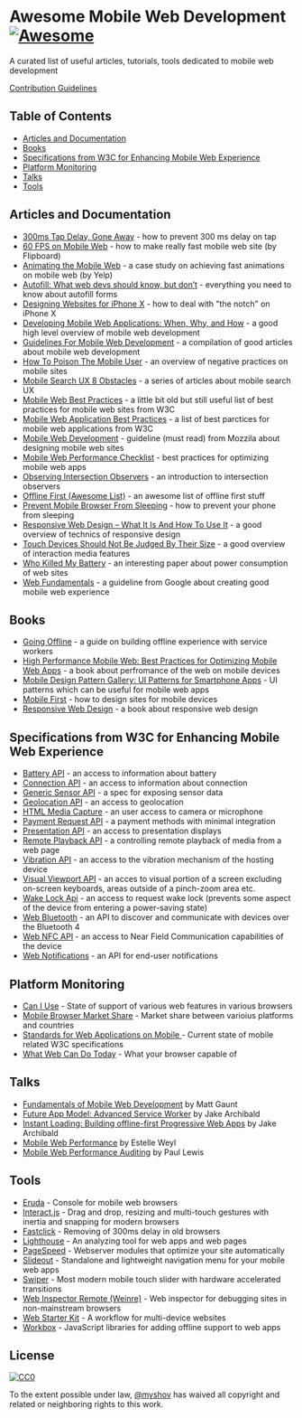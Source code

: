 # Awesome Mobile Web Development [![Awesome](https://awesome.re/badge.svg)](https://awesome.re)

A curated list of useful articles, tutorials, tools dedicated to mobile web development

<a href="https://github.com/myshov/awesome-mobile-web-development/blob/master/CONTRIBUTION.md">Contribution Guidelines</a>


## Table of Contents

- [Articles and Documentation](#articles-and-documentation)
- [Books](#books)
- [Specifications from W3C for Enhancing Mobile Web Experience](#specifications-from-w3c-for-enhancing-mobile-web-experience)
- [Platform Monitoring](#platform-monitoring)
- [Talks](#talks)
- [Tools](#tools)


## Articles and Documentation

- [300ms Tap Delay, Gone Away](https://developers.google.com/web/updates/2013/12/300ms-tap-delay-gone-away) - how to prevent 300 ms delay on tap
- [60 FPS on Mobile Web](http://engineering.flipboard.com/2015/02/mobile-web) - how to make really fast mobile web site (by Flipboard)
- [Animating the Mobile Web](https://engineeringblog.yelp.com/2015/01/animating-the-mobile-web.html) - a case study on achieving fast animations on mobile web (by Yelp)
- [Autofill: What web devs should know, but don’t](https://cloudfour.com/thinks/autofill-what-web-devs-should-know-but-dont/) - everything you need to know about autofill forms
- [Designing Websites for iPhone X](https://webkit.org/blog/7929/designing-websites-for-iphone-x/) - how to deal with "the notch" on iPhone X
- [Developing Mobile Web Applications: When, Why, and How](https://www.toptal.com/android/developing-mobile-web-apps-when-why-and-how) - a good high level overview of mobile web development
- [Guidelines For Mobile Web Development](https://www.smashingmagazine.com/guidelines-for-mobile-web-development/) - a compilation of good articles about mobile web development
- [How To Poison The Mobile User](https://www.smashingmagazine.com/2016/10/how-to-poison-the-mobile-user/) - an overview of negative practices on mobile sites
- [Mobile Search UX 8 Obstacles](https://blog.algolia.com/mobile-search-ux-8-obstacles/) - a series of articles about mobile search UX
- [Mobile Web Best Practices](https://www.w3.org/TR/mobile-bp/) - a little bit old but still useful list of best practices for mobile web sites from W3C
- [Mobile Web Application Best Practices](https://www.w3.org/TR/mwabp/) - a list of best parctices for mobile web applications from W3C
- [Mobile Web Development](https://developer.mozilla.org/en-US/docs/Web/Guide/Mobile) - guideline (must read) from Mozzila about designing mobile web sites
- [Mobile Web Performance Checklist](https://www.oreilly.com/ideas/mobile-web-performance-checklist) - best practices for optimizing mobile web apps
- [Observing Intersection Observers](https://davidwalsh.name/intersection-observers) - an introduction to intersection observers
- [Offline First (Awesome List)](https://github.com/pazguille/offline-first) - an awesome list of offline first stuff
- [Prevent Mobile Browser From Sleeping](https://davidwalsh.name/wake-lock-shim) - how to prevent your phone from sleeping
- [Responsive Web Design – What It Is And How To Use It](https://www.smashingmagazine.com/2011/01/guidelines-for-responsive-web-design/) - a good overview of technics of responsive design
- [Touch Devices Should Not Be Judged By Their Size](https://css-tricks.com/touch-devices-not-judged-size/) - a good overview of interaction media features
- [Who Killed My Battery](https://mobisocial.stanford.edu/papers/boneh-www2012.pdf) - an interesting paper about power consumption of web sites
- [Web Fundamentals](https://developers.google.com/web/fundamentals/) - a guideline from Google about creating good mobile web experience


## Books

- [Going Offline](https://abookapart.com/products/going-offline) - a guide on building offline experience with service workers
- [High Performance Mobile Web: Best Practices for Optimizing Mobile Web Apps](https://www.amazon.com/High-Performance-Mobile-Web-Optimizing/dp/1491912553) - a book about perfromance of the web on mobile devices
- [Mobile Design Pattern Gallery: UI Patterns for Smartphone Apps](https://www.amazon.com/Mobile-Design-Pattern-Gallery-Smartphone/dp/1449363636) - UI patterns which can be useful for mobile web apps
- [Mobile First](https://abookapart.com/products/mobile-first) - how to design sites for mobile devices
- [Responsive Web Design](https://abookapart.com/products/responsive-web-design) - a book about responsive web design


## Specifications from W3C for Enhancing Mobile Web Experience

- [Battery API](https://www.w3.org/TR/battery-status/) - an access to information about battery
- [Connection API](http://wicg.github.io/netinfo/) - an access to information about connection
- [Generic Sensor API](https://www.w3.org/TR/generic-sensor/) - a spec for exposing sensor data
- [Geolocation API](https://www.w3.org/TR/geolocation-API/) - an access to geolocation
- [HTML Media Capture](https://www.w3.org/TR/html-media-capture/) - an user access to camera or microphone
- [Payment Request API](https://www.w3.org/TR/payment-request/) - a payment methods with minimal integration
- [Presentation API](https://www.w3.org/TR/presentation-api/) - an access to presentation displays
- [Remote Playback API](https://www.w3.org/TR/remote-playback/) - a controlling remote playback of media from a web page
- [Vibration API](https://www.w3.org/TR/vibration/) - an access to the vibration mechanism of the hosting device
- [Visual Viewport API](https://wicg.github.io/visual-viewport/) - an acces to visual portion of a screen excluding on-screen keyboards, areas outside of a pinch-zoom area etc.
- [Wake Lock Api](https://www.w3.org/TR/wake-lock/) - an access to request wake lock (prevents some aspect of the device from entering a power-saving state)
- [Web Bluetooth](https://webbluetoothcg.github.io/web-bluetooth/) - an API to discover and communicate with devices over the Bluetooth 4
- [Web NFC API](https://w3c.github.io/web-nfc/) - an access to Near Field Communication capabilities of the device
- [Web Notifications](https://www.w3.org/TR/notifications/) - an API for end-user notifications


## Platform Monitoring

- [Can I Use](https://caniuse.com/) - State of support of various web features in various browsers
- [Mobile Browser Market Share](http://gs.statcounter.com/browser-market-share/mobile/) - Market share between varioius platforms and countries
- [Standards for Web Applications on Mobile ](https://www.w3.org/Mobile/mobile-web-app-state) - Current state of mobile related W3C specifications
- [What Web Can Do Today](https://whatwebcando.today) - What your browser capable of


## Talks

- [Fundamentals of Mobile Web Development](https://www.youtube.com/watch?v=z6dg_V22wV0) by Matt Gaunt
- [Future App Model: Advanced Service Worker](https://www.youtube.com/watch?v=J2dOTKBoTL4) by Jake Archibald
- [Instant Loading: Building offline-first Progressive Web Apps](https://www.youtube.com/watch?v=cmGr0RszHc8) by Jake Archibald
- [Mobile Web Performance](https://www.youtube.com/watch?v=AfVL4Uk_UAk) by Estelle Weyl
- [Mobile Web Performance Auditing](https://www.youtube.com/watch?v=WrA85a4ZIaM) by Paul Lewis


## Tools

- [Eruda](https://github.com/liriliri/eruda) - Console for mobile web browsers
- [Interact.js](https://github.com/taye/interact.js) - Drag and drop, resizing and multi-touch gestures with inertia and snapping for modern browsers
- [Fastclick](https://github.com/ftlabs/fastclick) - Removing of 300ms delay in old browsers
- [Lighthouse](https://github.com/GoogleChrome/lighthouse) - An analyzing tool for web apps and web pages
- [PageSpeed](https://www.modpagespeed.com/) - Webserver modules that optimize your site automatically
- [Slideout](https://github.com/Mango/slideout) - Standalone and lightweight navigation menu for your mobile web apps
- [Swiper](https://github.com/nolimits4web/swiper/) - Most modern mobile touch slider with hardware accelerated transitions
- [Web Inspector Remote (Weinre)](https://www.npmjs.com/package/weinre) - Web inspector for debugging sites in non-mainstream browsers
- [Web Starter Kit](https://github.com/google/web-starter-kit) - A workflow for multi-device websites
- [Workbox](https://developers.google.com/web/tools/workbox/) - JavaScript libraries for adding offline support to web apps


## License

[![CC0](https://i.creativecommons.org/p/zero/1.0/88x31.png)](https://creativecommons.org/publicdomain/zero/1.0/)

To the extent possible under law, [@myshov](https://github.com/myshov) has waived all copyright and related or neighboring rights to this work.
